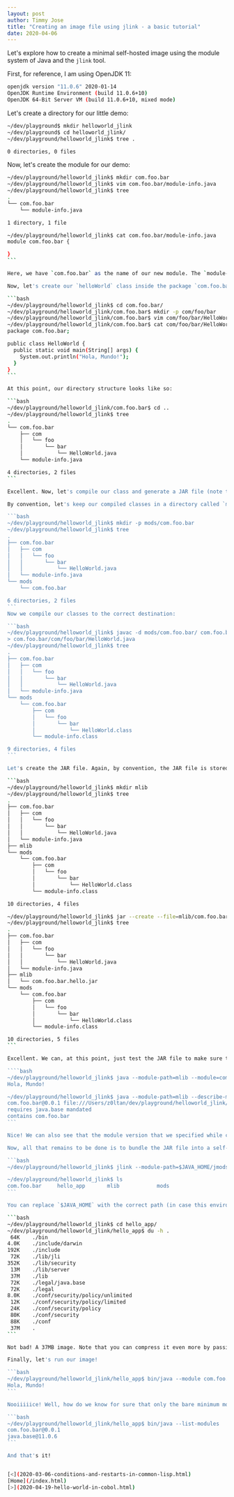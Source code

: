 ```yaml
---
layout: post
author: Timmy Jose
title: "Creating an image file using jlink - a basic tutorial"
date: 2020-04-06
---
```


Let's explore how to create a minimal self-hosted image using the module system of Java and the `jlink` tool.

First, for reference, I am using OpenJDK 11:

```bash 
openjdk version "11.0.6" 2020-01-14
OpenJDK Runtime Environment (build 11.0.6+10)
OpenJDK 64-Bit Server VM (build 11.0.6+10, mixed mode)
```

Let's create a directory for our little demo:

```bash
~/dev/playground$ mkdir helloworld_jlink
~/dev/playground$ cd helloworld_jlink/
~/dev/playground/helloworld_jlink$ tree .

0 directories, 0 files
```

Now, let's create the module for our demo:

````bash
~/dev/playground/helloworld_jlink$ mkdir com.foo.bar
~/dev/playground/helloworld_jlink$ vim com.foo.bar/module-info.java
~/dev/playground/helloworld_jlink$ tree
.
└── com.foo.bar
    └── module-info.java

1 directory, 1 file

~/dev/playground/helloworld_jlink$ cat com.foo.bar/module-info.java
module com.foo.bar {

}
```

Here, we have `com.foo.bar` as the name of our new module. The `module-info.java` file inside the `com.foo.bar` directory simply makes its parent directory a module. Okay so far?

Now, let's create our `helloWorld` class inside the package `com.foo.bar` (don't be confused - this `com.foo.bar` is a package inside the `com.foo.bar` module):

```bash
~/dev/playground/helloworld_jlink$ cd com.foo.bar/
~/dev/playground/helloworld_jlink/com.foo.bar$ mkdir -p com/foo/bar
~/dev/playground/helloworld_jlink/com.foo.bar$ vim com/foo/bar/HelloWorld.java
~/dev/playground/helloworld_jlink/com.foo.bar$ cat com/foo/bar/HelloWorld.java
package com.foo.bar;

public class HelloWorld {
  public static void main(String[] args) {
    System.out.println("Hola, Mundo!");
  }
}
```

At this point, our directory structure looks like so:

```bash
~/dev/playground/helloworld_jlink/com.foo.bar$ cd ..
~/dev/playground/helloworld_jlink$ tree
.
└── com.foo.bar
    ├── com
    │   └── foo
    │       └── bar
    │           └── HelloWorld.java
    └── module-info.java

4 directories, 2 files
```

Excellent. Now, let's compile our class and generate a JAR file (note that jlink works with JAR files or a specific format called the JMOD format, which is quite useful in including native code and other non-Java resources. For this example, let's stick to a JAR file):

By convention, let's keep our compiled classes in a directory called `mods` within which we also create a directory for the module name (since we might have more than one module in a project), so we create it first:

```bash
~/dev/playground/helloworld_jlink$ mkdir -p mods/com.foo.bar
~/dev/playground/helloworld_jlink$ tree
.
├── com.foo.bar
│   ├── com
│   │   └── foo
│   │       └── bar
│   │           └── HelloWorld.java
│   └── module-info.java
└── mods
    └── com.foo.bar

6 directories, 2 files
```
Now we compile our classes to the correct destination:

```bash
~/dev/playground/helloworld_jlink$ javac -d mods/com.foo.bar/ com.foo.bar/module-info.java \
> com.foo.bar/com/foo/bar/HelloWorld.java
~/dev/playground/helloworld_jlink$ tree
.
├── com.foo.bar
│   ├── com
│   │   └── foo
│   │       └── bar
│   │           └── HelloWorld.java
│   └── module-info.java
└── mods
    └── com.foo.bar
        ├── com
        │   └── foo
        │       └── bar
        │           └── HelloWorld.class
        └── module-info.class

9 directories, 4 files
```

Let's create the JAR file. Again, by convention, the JAR file is stored in a directory called `mlib`, so we create that first, and then generate the JAR file there:

```bash
~/dev/playground/helloworld_jlink$ mkdir mlib
~/dev/playground/helloworld_jlink$ tree
.
├── com.foo.bar
│   ├── com
│   │   └── foo
│   │       └── bar
│   │           └── HelloWorld.java
│   └── module-info.java
├── mlib
└── mods
    └── com.foo.bar
        ├── com
        │   └── foo
        │       └── bar
        │           └── HelloWorld.class
        └── module-info.class

10 directories, 4 files

~/dev/playground/helloworld_jlink$ jar --create --file=mlib/com.foo.bar.hello.jar --module-version=0.0.1 --main-class=com.foo.bar.HelloWorld -C mods/com.foo.bar/ .
~/dev/playground/helloworld_jlink$ tree
.
├── com.foo.bar
│   ├── com
│   │   └── foo
│   │       └── bar
│   │           └── HelloWorld.java
│   └── module-info.java
├── mlib
│   └── com.foo.bar.hello.jar
└── mods
    └── com.foo.bar
        ├── com
        │   └── foo
        │       └── bar
        │           └── HelloWorld.class
        └── module-info.class

10 directories, 5 files
```

Excellent. We can, at this point, just test the JAR file to make sure that it's working:

````bash
~/dev/playground/helloworld_jlink$ java --module-path=mlib --module=com.foo.bar
Hola, Mundo!

~/dev/playground/helloworld_jlink$ java --module-path=mlib --describe-module com.foo.bar
com.foo.bar@0.0.1 file:///Users/z0ltan/dev/playground/helloworld_jlink/mlib/com.foo.bar.hello.jar
requires java.base mandated
contains com.foo.bar
```

Nice! We can also see that the module version that we specified while creating the "modular" JAR file has been applied correctly, and also that the dependencies for the module (basically only the core Java module, java.base, by default) is also listed correctly.

Now, all that remains to be done is to bundle the JAR file into a self-contained image:

```bash
~/dev/playground/helloworld_jlink$ jlink --module-path=$JAVA_HOME/jmods:mlib --add-modules=com.foo.bar --output=hello_app

~/dev/playground/helloworld_jlink$ ls
com.foo.bar     hello_app       mlib            mods
```

You can replace `$JAVA_HOME` with the correct path (in case this environment variable is not set correctly). Also note that I am on a mac, so I use : and the `classpath` separator. Use `;` if you're on Windows, for instance. The command is rather self-explanatory. Just note that `hello_app` is the name of the image that we wish to generate on the fly. As the ls command shows, the app has been created successfully!

```bash
~/dev/playground/helloworld_jlink$ cd hello_app/
~/dev/playground/helloworld_jlink/hello_app$ du -h .
 64K    ./bin
4.0K    ./include/darwin
192K    ./include
 72K    ./lib/jli
352K    ./lib/security
 13M    ./lib/server
 37M    ./lib
 72K    ./legal/java.base
 72K    ./legal
8.0K    ./conf/security/policy/unlimited
 12K    ./conf/security/policy/limited
 24K    ./conf/security/policy
 80K    ./conf/security
 88K    ./conf
 37M    .
```

Not bad! A 37MB image. Note that you can compress it even more by passing flags to the `jlink` command (such as `--strip-debug`, for example). If you are on macOS/Linux/Unix, you can explore more options with `man jlink`.

Finally, let's run our image!

```bash
~/dev/playground/helloworld_jlink/hello_app$ bin/java --module com.foo.bar
Hola, Mundo!
```

Nooiiiiice! Well, how do we know for sure that only the bare minimum modules have been added? Simple enough - just list the modules that this JRE contains:

```bash
~/dev/playground/helloworld_jlink/hello_app$ bin/java --list-modules
com.foo.bar@0.0.1
java.base@11.0.6
```

And that's it!


[<](2020-03-06-conditions-and-restarts-in-common-lisp.html)
[Home](/index.html)
[>](2020-04-19-hello-world-in-cobol.html)
